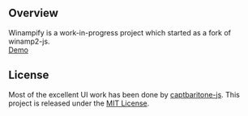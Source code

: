 ## Overview
Winampify is a work-in-progress project which started as a fork of winamp2-js. <br>
<a href="http://winamp.remigallego.com/">Demo</a> 

## License

Most of the excellent UI work has been done by <a href="https://github.com/captbaritone">captbaritone-js</a>.
This project is released under the [MIT License](LICENSE.txt).
